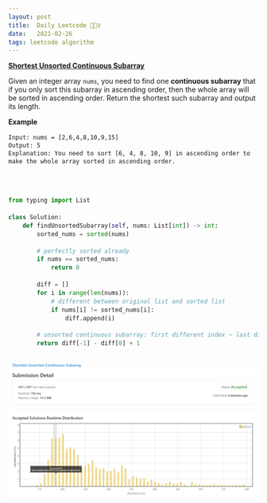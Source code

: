 ```yaml
---
layout: post
title:  Daily Leetcode 🙋🏻‍♀️
date:   2021-02-26
tags: leetcode algorithm 
---
```


<b><a href='https://leetcode.com/explore/challenge/card/february-leetcoding-challenge-2021/587/week-4-february-22nd-february-28th/3652/' target='_blank'> Shortest Unsorted Continuous Subarray </a></b>

Given an integer array ```nums```, you need to find one <b>continuous subarray</b> that if you only sort this subarray in ascending order, then the whole array will be sorted in ascending order.
Return the shortest such subarray and output its length.
<br>

<b>Example</b>
```
Input: nums = [2,6,4,8,10,9,15]
Output: 5
Explanation: You need to sort [6, 4, 8, 10, 9] in ascending order to make the whole array sorted in ascending order.
```

<br>
<br>

```python
from typing import List

class Solution: 
    def findUnsortedSubarray(self, nums: List[int]) -> int:
        sorted_nums = sorted(nums)
        
        # perfectly sorted already 
        if nums == sorted_nums:
            return 0
        
        diff = []
        for i in range(len(nums)): 
            # different between original list and sorted list 
            if nums[i] != sorted_nums[i]: 
                diff.append(i)
                
        # unsorted continuous subarray: first different index ~ last different index 
        return diff[-1] - diff[0] + 1
```


<br>
<img src="https://github.com/yeounyi/yeounyi.github.io/blob/master/assets/img/0226.JPG?raw=true">
<br>
